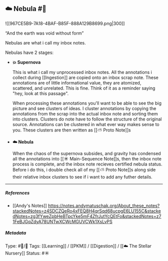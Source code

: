 ## ☁️ Nebula #🧠 

![[967CE5B9-7A18-4BAF-B85F-888A129B8699.png|300]]

“And the earth was void without form”

Nebulas are what i call my inbox notes.

Nebulas have 2 stages:

- **💥 Supernova**
	
     This is what i call my unprocessed inbox notes. All the annotations i collect during [[Ingestion]] are copied onto an inbox scrap note. These annotations are of little informational value, they are atomized, scattered, and unrelated. This is fine. Think of it as a reminder saying "hey, look at this passage".
	
     When processing these annotations you'll want to be able to see the big picture and see clusters of ideas. I cluster annotations by copying the annotations from the scrap into the actual inbox note and sorting them into clusters. Clusters do note have to follow the structure of the original source. Annotations can be clustered in what ever way makes sense to you. These clusters are then written as [[⛅️ Proto Note]]s

- **☁️ Nebula**
	
	 When the chaos of the supernova subsides, and gravity has condensed all the annotations into [[☀️ Main-Sequence Note]]s, then the inbox note process is complete, and the inbox note recieves certified nebula status. Before i do this, i double check all of my [[⛅️ Proto Note]]s along side their relative inbox clusters to see if i want to add any futher details. 

___

##### References

- [[Andy's Notes]]
https://notes.andymatuschak.org/About_these_notes?stackedNotes=z4SDCZQeRo4xFEQ8H4qrSqd68ucpgE6LU155C&stackedNotes=zg3fYweZpbHeBTpcYke5mF4ZfrJutYcQEtFo&stackedNotes=z71FeBJGqZdyA78UNTwXCWcMGUVCWk1XsLvPS

##### Metadata
Type: #🔵/🔵 
Tags: [[Learning]] / [[PKM]] / [[Digestion]] / [[☁️ The Stellar Nursery]]
Status: #☀️ 